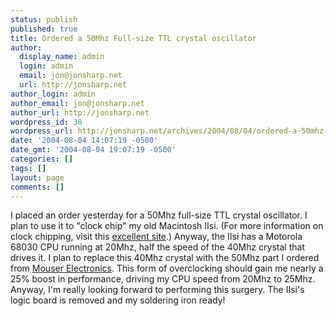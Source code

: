 ```yaml
---
status: publish
published: true
title: Ordered a 50Mhz Full-size TTL crystal oscillator
author:
  display_name: admin
  login: admin
  email: jon@jonsharp.net
  url: http://jonsharp.net
author_login: admin
author_email: jon@jonsharp.net
author_url: http://jonsharp.net
wordpress_id: 30
wordpress_url: http://jonsharp.net/archives/2004/08/04/ordered-a-50mhz-full-size-ttl-crystal-oscillator/
date: '2004-08-04 14:07:19 -0500'
date_gmt: '2004-08-04 19:07:19 -0500'
categories: []
tags: []
layout: page
comments: []
---
```

I placed an order yesterday for a 50Mhz full-size TTL crystal oscillator.  I plan to use it to "clock chip" my old Macintosh IIsi.  (For more information on clock chipping, visit this [excellent site](http://homepage.mac.com/schrier/mhz.html).)  Anyway, the IIsi has a Motorola 68030 CPU running at 20Mhz, half the speed of the 40Mhz crystal that drives it.  I plan to replace this 40Mhz crystal with the 50Mhz part I ordered from <a href="http://www.mouser.com">Mouser Electronics</a>.  This form of overclocking should gain me nearly a 25% boost in performance, driving my CPU speed from 20Mhz to 25Mhz.  Anyway, I'm really looking forward to performing this surgery.  The IIsi's logic board is removed and my soldering iron ready!
